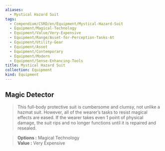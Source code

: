 ```yaml
---
aliases:
  - Mystical Hazard Suit
tags:
  - Compendium/CSRD/en/Equipment/Mystical-Hazard-Suit
  - Equipment/Magical-Technology
  - Equipment/Value/Very-Expensive
  - Equipment/Range/Asset-for-Perception-Tasks-At
  - Equipment/Utility-Gear
  - Equipment/Asset
  - Equipment/Contemporary
  - Equipment/Modern
  - Equipment/Sense-Enhancing-Tools
title: Mystical Hazard Suit
collection: Equipment
kind: Equipment
---
```

## Magic Detector  
>This full-body protective suit is cumbersome and clumsy, not unlike a hazmat suit. However, all of the wearer’s tasks to resist magical effects are eased. If the wearer takes even 1 point of physical damage, the suit rips and no longer functions until it is repaired and resealed. 
  
> **Options :** Magical Technology  
> **Value :** Very Expensive  